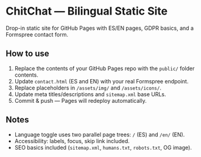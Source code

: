 # ChitChat — Bilingual Static Site

Drop-in static site for GitHub Pages with ES/EN pages, GDPR basics, and a Formspree contact form.

## How to use
1. Replace the contents of your GitHub Pages repo with the `public/` folder contents.
2. Update `contact.html` (ES and EN) with your real Formspree endpoint.
3. Replace placeholders in `/assets/img/` and `/assets/icons/`.
4. Update meta titles/descriptions and `sitemap.xml` base URLs.
5. Commit & push — Pages will redeploy automatically.

## Notes
- Language toggle uses two parallel page trees: `/` (ES) and `/en/` (EN).
- Accessibility: labels, focus, skip link included.
- SEO basics included (`sitemap.xml`, `humans.txt`, `robots.txt`, OG image).


